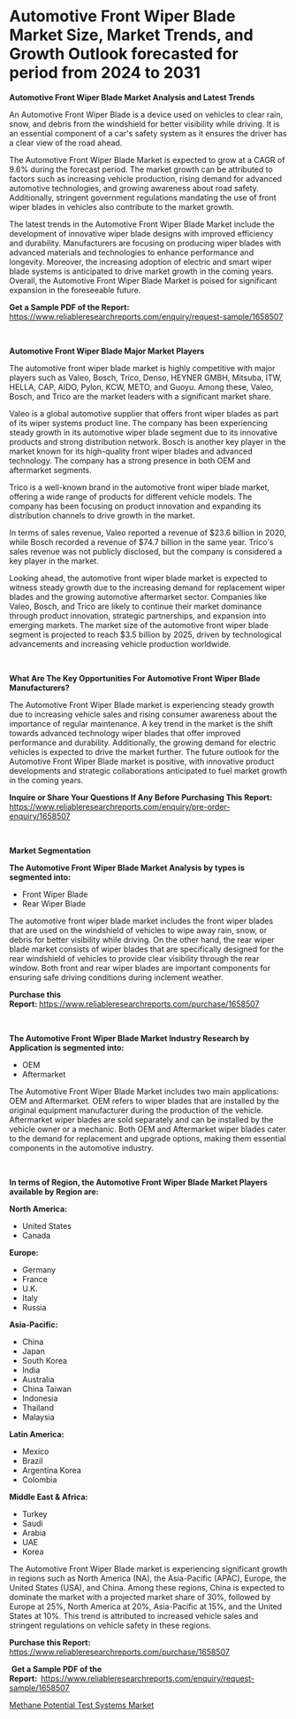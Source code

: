 <p><h1>Automotive Front Wiper Blade Market Size, Market Trends, and Growth Outlook forecasted for period from 2024 to 2031</h1></p><p><strong>Automotive Front Wiper Blade Market Analysis and Latest Trends</strong></p>
<p><p>An Automotive Front Wiper Blade is a device used on vehicles to clear rain, snow, and debris from the windshield for better visibility while driving. It is an essential component of a car's safety system as it ensures the driver has a clear view of the road ahead.</p><p>The Automotive Front Wiper Blade Market is expected to grow at a CAGR of 9.6% during the forecast period. The market growth can be attributed to factors such as increasing vehicle production, rising demand for advanced automotive technologies, and growing awareness about road safety. Additionally, stringent government regulations mandating the use of front wiper blades in vehicles also contribute to the market growth.</p><p>The latest trends in the Automotive Front Wiper Blade Market include the development of innovative wiper blade designs with improved efficiency and durability. Manufacturers are focusing on producing wiper blades with advanced materials and technologies to enhance performance and longevity. Moreover, the increasing adoption of electric and smart wiper blade systems is anticipated to drive market growth in the coming years. Overall, the Automotive Front Wiper Blade Market is poised for significant expansion in the foreseeable future.</p></p>
<p><strong>Get a Sample PDF of the Report:&nbsp;</strong> <a href="https://www.reliableresearchreports.com/enquiry/request-sample/1658507">https://www.reliableresearchreports.com/enquiry/request-sample/1658507</a></p>
<p>&nbsp;</p>
<p><strong>Automotive Front Wiper Blade Major Market Players</strong></p>
<p><p>The automotive front wiper blade market is highly competitive with major players such as Valeo, Bosch, Trico, Denso, HEYNER GMBH, Mitsuba, ITW, HELLA, CAP, AIDO, Pylon, KCW, METO, and Guoyu. Among these, Valeo, Bosch, and Trico are the market leaders with a significant market share.</p><p>Valeo is a global automotive supplier that offers front wiper blades as part of its wiper systems product line. The company has been experiencing steady growth in its automotive wiper blade segment due to its innovative products and strong distribution network. Bosch is another key player in the market known for its high-quality front wiper blades and advanced technology. The company has a strong presence in both OEM and aftermarket segments.</p><p>Trico is a well-known brand in the automotive front wiper blade market, offering a wide range of products for different vehicle models. The company has been focusing on product innovation and expanding its distribution channels to drive growth in the market.</p><p>In terms of sales revenue, Valeo reported a revenue of $23.6 billion in 2020, while Bosch recorded a revenue of $74.7 billion in the same year. Trico's sales revenue was not publicly disclosed, but the company is considered a key player in the market.</p><p>Looking ahead, the automotive front wiper blade market is expected to witness steady growth due to the increasing demand for replacement wiper blades and the growing automotive aftermarket sector. Companies like Valeo, Bosch, and Trico are likely to continue their market dominance through product innovation, strategic partnerships, and expansion into emerging markets. The market size of the automotive front wiper blade segment is projected to reach $3.5 billion by 2025, driven by technological advancements and increasing vehicle production worldwide.</p></p>
<p>&nbsp;</p>
<p><strong>What Are The Key Opportunities For Automotive Front Wiper Blade Manufacturers?</strong></p>
<p><p>The Automotive Front Wiper Blade market is experiencing steady growth due to increasing vehicle sales and rising consumer awareness about the importance of regular maintenance. A key trend in the market is the shift towards advanced technology wiper blades that offer improved performance and durability. Additionally, the growing demand for electric vehicles is expected to drive the market further. The future outlook for the Automotive Front Wiper Blade market is positive, with innovative product developments and strategic collaborations anticipated to fuel market growth in the coming years.</p></p>
<p><strong>Inquire or Share Your Questions If Any Before Purchasing This Report:</strong> <a href="https://www.reliableresearchreports.com/enquiry/pre-order-enquiry/1658507">https://www.reliableresearchreports.com/enquiry/pre-order-enquiry/1658507</a></p>
<p>&nbsp;</p>
<p><strong>Market Segmentation</strong></p>
<p><strong>The Automotive Front Wiper Blade Market Analysis by types is segmented into:</strong></p>
<p><ul><li>Front Wiper Blade</li><li>Rear Wiper Blade</li></ul></p>
<p><p>The automotive front wiper blade market includes the front wiper blades that are used on the windshield of vehicles to wipe away rain, snow, or debris for better visibility while driving. On the other hand, the rear wiper blade market consists of wiper blades that are specifically designed for the rear windshield of vehicles to provide clear visibility through the rear window. Both front and rear wiper blades are important components for ensuring safe driving conditions during inclement weather.</p></p>
<p><strong>Purchase this Report:&nbsp;</strong><a href="https://www.reliableresearchreports.com/purchase/1658507">https://www.reliableresearchreports.com/purchase/1658507</a></p>
<p>&nbsp;</p>
<p><strong>The Automotive Front Wiper Blade Market Industry Research by Application is segmented into:</strong></p>
<p><ul><li>OEM</li><li>Aftermarket</li></ul></p>
<p><p>The Automotive Front Wiper Blade Market includes two main applications: OEM and Aftermarket. OEM refers to wiper blades that are installed by the original equipment manufacturer during the production of the vehicle. Aftermarket wiper blades are sold separately and can be installed by the vehicle owner or a mechanic. Both OEM and Aftermarket wiper blades cater to the demand for replacement and upgrade options, making them essential components in the automotive industry.</p></p>
<p>&nbsp;</p>
<p><strong>In terms of Region, the Automotive Front Wiper Blade Market Players available by Region are:</strong></p>
<p>
    <p> <strong> North America: </strong>
        <ul>
            <li>United States</li>
            <li>Canada</li>
        </ul>
        </p> 
    <p> <strong> Europe: </strong>
        <ul>
            <li>Germany</li>
            <li>France</li>
            <li>U.K.</li>
            <li>Italy</li>
            <li>Russia</li>
        </ul>
        </p> 
    <p> <strong> Asia-Pacific: </strong>
        <ul>
            <li>China</li>
            <li>Japan</li>
            <li>South Korea</li>
            <li>India</li>
            <li>Australia</li>
            <li>China Taiwan</li>
            <li>Indonesia</li>
            <li>Thailand</li>
            <li>Malaysia</li>
        </ul>
        </p> 
    <p> <strong> Latin America: </strong>
        <ul>
            <li>Mexico</li>
            <li>Brazil</li>
            <li>Argentina Korea</li>
            <li>Colombia</li>
        </ul>
        </p> 
    <p> <strong> Middle East & Africa: </strong>
        <ul>
            <li>Turkey</li>
            <li>Saudi</li>
            <li>Arabia</li>
            <li>UAE</li>
            <li>Korea</li>
        </ul>
    </p>
    </p>
<p><p>The Automotive Front Wiper Blade market is experiencing significant growth in regions such as North America (NA), the Asia-Pacific (APAC), Europe, the United States (USA), and China. Among these regions, China is expected to dominate the market with a projected market share of 30%, followed by Europe at 25%, North America at 20%, Asia-Pacific at 15%, and the United States at 10%. This trend is attributed to increased vehicle sales and stringent regulations on vehicle safety in these regions.</p></p>
<p><strong>Purchase this Report: </strong><a href="https://www.reliableresearchreports.com/purchase/1658507">https://www.reliableresearchreports.com/purchase/1658507</a></p>
<p>&nbsp;<strong>Get a Sample PDF of the Report:&nbsp;&nbsp;</strong><a href="https://www.reliableresearchreports.com/enquiry/request-sample/1658507">https://www.reliableresearchreports.com/enquiry/request-sample/1658507</a></p>
<p><strong></strong></p>
<p><p><a href="https://github.com/yemakinde/Market-Research-Report-List-1/blob/main/methane-potential-test-systems-market.md">Methane Potential Test Systems Market</a></p></p>
